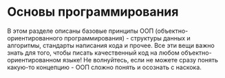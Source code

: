 # Основы программирования

В этом разделе описаны базовые принципы ООП \(объектно-ориентированного программирования\) -  структуры данных и алгоритмы, стандарты написания кода и прочее. Все эти вещи важно знать для того, чтобы писать качественный код на любом объектно-ориентированном языке! Не волнуйтесь, если не можете сразу понять какую-то концепцию - ООП сложно понять и осознать с наскока.

